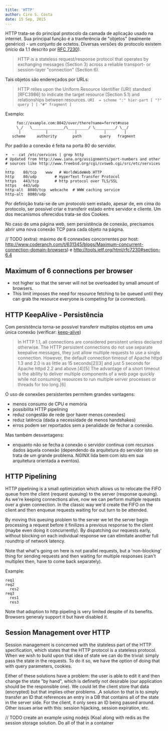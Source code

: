 ```yaml
---
title: 'HTTP'
author: Ciro S. Costa
date: 15 Sep, 2015
---
```


HTTP trata-se do principal protocolo da camada de aplicação usado na internet. Sua principal função é a tranferência de "objetos" (realmente genérico) - um conjunto de octetos. Diversas versões do protocolo existem (início da 1.1 descrito por [RFC 7230](http://tools.ietf.org/html/rfc7230)).

> HTTP is a stateless request/response protocol that operates by exchanging messages (Section 3) across a reliable transport- or session-layer "connection" (Section 6).

Tais objetos são endereçados por URLs:

>  HTTP relies upon the Uniform Resource Identifier (URI) standard [RFC3986] to indicate the target resource (Section 5.1) and relationships between resources.
> `URI  = scheme ":" hier-part [ "?" query ] [ "#" fragment ]`

Exemplo:

```
     foo://example.com:8042/over/there?name=ferret#nose
     \_/   \______________/\_________/ \_________/ \__/
      |           |            |            |        |
   scheme     authority       path        query   fragment
```

Por padrão a conexão é feita na porta 80 do servidor.

```
➜  ~  cat /etc/services | grep http
# Updated from http://www.iana.org/assignments/port-numbers and other
# sources like http://www.freebsd.org/cgi/cvsweb.cgi/src/etc/services .
http    80/tcp    www   # WorldWideWeb HTTP
http    80/udp        # HyperText Transfer Protocol
https   443/tcp       # http protocol over TLS/SSL
https   443/udp
http-alt  8080/tcp  webcache  # WWW caching service
http-alt  8080/udp
```

Por definição trata-se de um protocolo sem estado, apesar de, em cima do protocolo, ser possível criar e transferir estado entre servidor e cliente. Um dos mecanismos oferecidos trata-se dos Cookies.


No caso de uma página web, sem persistência de conexão, precisamos abrir uma nova conexão TCP para cada objeto na página.

// TODO (extra): máximo de 6 connexões concorrentes por host: http://www.coderanch.com/t/631345/blogs/Maximum-concurrent-connection-domain-browsers) e http://tools.ietf.org/html/rfc7230#section-6.4


## Maximum of 6 connections per browser

- not higher so that the server will not be overloaded by small amount of browsers.
- This limit imposes the need for resource fetching to be queued until they can grab the resource everyone is competing for (a connection).

## HTTP KeepAlive - Persistência

Com persistência torna-se possível transferir multiplos objetos em uma única conexão (verificar: [keep-alive](https://en.wikipedia.org/wiki/HTTP_persistent_connection))

> In HTTP 1.1, all connections are considered persistent unless declared otherwise. The HTTP persistent connections do not use separate keepalive messages, they just allow multiple requests to use a single connection. However, the default connection timeout of Apache httpd 1.3 and 2.0 is as little as 15 seconds[2][3] and just 5 seconds for Apache httpd 2.2 and above.[4][5] The advantage of a short timeout is the ability to deliver multiple components of a web page quickly while not consuming resources to run multiple server processes or threads for too long.[6]

O uso de conexões persistentes permitem grandes vantagens:
-   menos consumo de CPU e memória
-   possibilita HTTP pipelining
-   reduz congestão de rede (por haver menos conexões)
-   reduz latência (dada a necessidade de menos handshakes)
-   erros podem ser reportados sem a penalidade de fechar a conexão.

Mas também desvantagens:
-   enquanto não se fecha a conexão o servidor continua com recursos dados àquela conexão (dependendo da arquitetura do servidor isto se trata de um grande problema. NGINX lida bem com isto em sua arquitetura orientada a eventos).


## HTTP Pipelining

HTTP pipelining is a small optimization which allows us to relocate the FIFO queue from the client (request queuing) to the server (response queuing). As we're keeping connections alive, now we can perform multiple requests over a given connection. In the classic way we'd create the FIFO on the client and then enqueue requests waiting for out turn to be attended.

By moving this queuing problem to the server we let the server begin processing a request before it finilizes a previous response to the client (maybe even doing it concurrently). By dispatching our requests early, without blocking on each individual response we can elimitate another full roundtrip of network latency.

Note that what's going on here is not parallel requests, but a 'non-blocking' thing for sending requests and then waiting for multiple responses (can't multiplex then, have to come back separately).

Example:

```
req1
req2
  res2
req3
  res1
  res3
```

Note that adoption to http pipeling is very limited despite of its benefits. Browsers generaly support it but have disabled it.


## Session Management over HTTP

Session management is concerned with the stateless part of the HTTP specification, which states that the HTTP protocol is a stateless protocol. When we wish to build upon that idea of state we can do the trivial: simply pass the state in the requests. To do it so, we have the option of doing that with query parameters, cookies.

Either of these solutions have a problem: the user is able to edit it and then change the state "by hand", which is definetly not desirable (our application should be the responsible one). We could let the client store that data (encrypted) but that implies other problems. ,A solution to that is to simply transfer an ID that references an entry in a DB that contains all of the state in the server side. For the client, it only sees an ID being passed around. Other issues arise with this: session hijacking, session expiration, etc.

// TODO create an example using nodejs (Koa) along with redis as the session storage solution. Do all of that in a container

